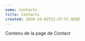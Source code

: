 ```yaml
---
name: Contacts
title: Contacts
created: 2020-10-02T22:37:57.850Z
---
```


Contenu de la page de Contact
